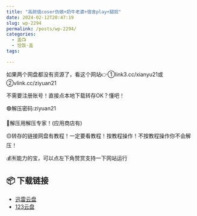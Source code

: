 ```yaml
---
title: "高颜值coser伪娘+奶牛老婆+宿舍play+腿姣"
date: 2024-02-12T20:47:19
slug: wp-2294
permalink: /posts/wp-2294/
categories:
  - 盖📺
  - 恰饭·盖
tags:

---
```


如果两个网盘都没有资源了，看这个网站👉①link3.cc/xianyu21或②vlink.cc/ziyuan21

不需要注册账号！直接点本地下载转存OK？懂吧！

🟢解压密码:ziyuan21

🔵解压用解压专家！(应用商店有)

🟡转存的链接网盘有教程！一定要看教程！按教程操作！不按教程操作你不会解压！

💰🈶能力的宝，可以点左下角赞赏支持一下网站运行

## 📦 下载链接
- [迅雷云盘](https://blziyuan21.com/pay-download/2294?key=82e9a64735&down_id=0)
- [123云盘](https://blziyuan21.com/pay-download/2294?key=82e9a64735&down_id=1)

